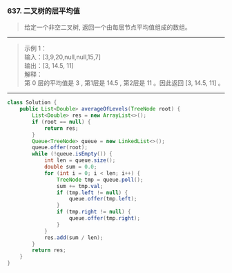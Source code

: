 ### 637. 二叉树的层平均值

>给定一个非空二叉树, 返回一个由每层节点平均值组成的数组。
***
>示例 1：  
>输入：[3,9,20,null,null,15,7]  
>输出：[3, 14.5, 11]  
>解释：  
>第 0 层的平均值是 3 ,  第1层是 14.5 , 第2层是 11 。因此返回 [3, 14.5, 11] 。  
***
```java
class Solution {
    public List<Double> averageOfLevels(TreeNode root) {
        List<Double> res = new ArrayList<>();
        if (root == null) {
            return res;
        }
        Queue<TreeNode> queue = new LinkedList<>();
        queue.offer(root);
        while (!queue.isEmpty()) {
            int len = queue.size();
            double sum = 0.0;
            for (int i = 0; i < len; i++) {
                TreeNode tmp = queue.poll();
                sum += tmp.val;
                if (tmp.left != null) {
                    queue.offer(tmp.left);
                }
                if (tmp.right != null) {
                    queue.offer(tmp.right);
                }
            }
            res.add(sum / len);
        }
        return res;
    }
}
```
